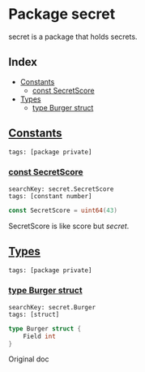 # Package secret

secret is a package that holds secrets. 

## Index

* [Constants](#const)
    * [const SecretScore](#SecretScore)
* [Types](#type)
    * [type Burger struct](#Burger)


## <a id="const" href="#const">Constants</a>

```
tags: [package private]
```

### <a id="SecretScore" href="#SecretScore">const SecretScore</a>

```
searchKey: secret.SecretScore
tags: [constant number]
```

```Go
const SecretScore = uint64(43)
```

SecretScore is like score but _secret_. 

## <a id="type" href="#type">Types</a>

```
tags: [package private]
```

### <a id="Burger" href="#Burger">type Burger struct</a>

```
searchKey: secret.Burger
tags: [struct]
```

```Go
type Burger struct {
	Field int
}
```

Original doc 

